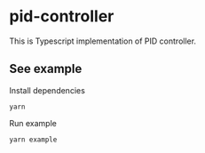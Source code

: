 # pid-controller

This is Typescript implementation of PID controller.


## See example

Install dependencies
```
yarn
```

Run example
```
yarn example
```
